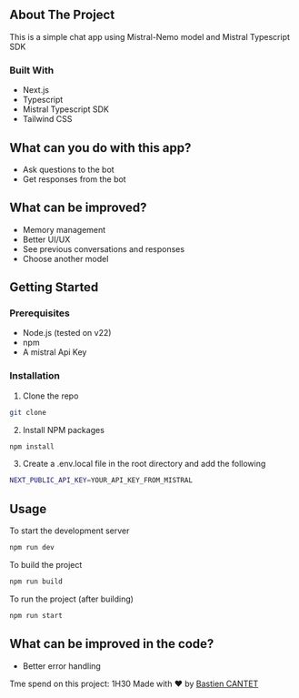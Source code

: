 
## About The Project

This is a simple chat app using Mistral-Nemo model and Mistral Typescript SDK

### Built With
- Next.js
- Typescript
- Mistral Typescript SDK
- Tailwind CSS

## What can you do with this app?

- Ask questions to the bot
- Get responses from the bot

## What can be improved?

- Memory management
- Better UI/UX
- See previous conversations and responses
- Choose another model


## Getting Started


### Prerequisites
- Node.js (tested on v22)
- npm
- A mistral Api Key

### Installation
1. Clone the repo
```sh
git clone
```

2. Install NPM packages
```sh
npm install
```

3. Create a .env.local file in the root directory and add the following
```sh
NEXT_PUBLIC_API_KEY=YOUR_API_KEY_FROM_MISTRAL
```


## Usage
To start the development server
```sh
npm run dev
```

To build the project
```sh
npm run build
```

To run the project (after building)
```sh
npm run start
```

## What can be improved in the code?

- Better error handling


Tme spend on this project: 1H30
Made with ❤️ by [Bastien CANTET](https://github.com/bastiencantet)
